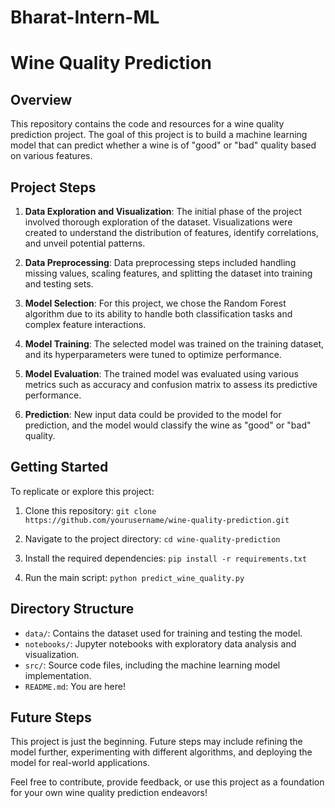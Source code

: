# Bharat-Intern-ML
# Wine Quality Prediction

## Overview

This repository contains the code and resources for a wine quality prediction project. The goal of this project is to build a machine learning model that can predict whether a wine is of "good" or "bad" quality based on various features.

## Project Steps

1. **Data Exploration and Visualization**: The initial phase of the project involved thorough exploration of the dataset. Visualizations were created to understand the distribution of features, identify correlations, and unveil potential patterns.

2. **Data Preprocessing**: Data preprocessing steps included handling missing values, scaling features, and splitting the dataset into training and testing sets.

3. **Model Selection**: For this project, we chose the Random Forest algorithm due to its ability to handle both classification tasks and complex feature interactions.

4. **Model Training**: The selected model was trained on the training dataset, and its hyperparameters were tuned to optimize performance.

5. **Model Evaluation**: The trained model was evaluated using various metrics such as accuracy and confusion matrix to assess its predictive performance.

6. **Prediction**: New input data could be provided to the model for prediction, and the model would classify the wine as "good" or "bad" quality.

## Getting Started

To replicate or explore this project:

1. Clone this repository: `git clone https://github.com/yourusername/wine-quality-prediction.git`

2. Navigate to the project directory: `cd wine-quality-prediction`

3. Install the required dependencies: `pip install -r requirements.txt`

4. Run the main script: `python predict_wine_quality.py`

## Directory Structure

- `data/`: Contains the dataset used for training and testing the model.
- `notebooks/`: Jupyter notebooks with exploratory data analysis and visualization.
- `src/`: Source code files, including the machine learning model implementation.
- `README.md`: You are here!

## Future Steps

This project is just the beginning. Future steps may include refining the model further, experimenting with different algorithms, and deploying the model for real-world applications.

Feel free to contribute, provide feedback, or use this project as a foundation for your own wine quality prediction endeavors!
